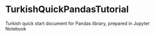 # TurkishQuickPandasTutorial

Turkish quick start document for Pandas library, prepared in Jupyter Notebook
